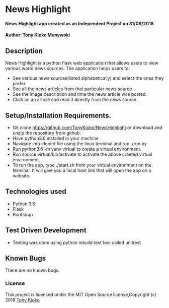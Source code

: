 # News Highlight
#### News Highlight app created as an Independent Project on 31/08/2018
#### Author: **Tony Kioko Munywoki**
## Description
News Highlight is a python flask web application that allows users to view various world news sources.
The application helps users to:
* See various news sources(listed alphabetically) and select the ones they prefer.
* See all the news articles from that particular news source
* See the image description and time the news article was posted.
* Click on an article and read it directly from the news source.


## Setup/Installation Requirements.
* Git clone https://github.com/TonyKioko/NewsHighlight or download and unzip the repository from github.
* Have python3.6 installed in your machine
* Navigate into cloned file using the linux terminal and run  ./run.py
* Run python3.6 -m venv virtual to create a virtual environment.
* Run source virtual/bin/activate to activate the above craeted virtual environment.
* To run the app, type ./start.sh from your virtual environment on the terminal. It will give you a local host link that will open the app on a website.

## Technologies used ##

* Python 3.6
* Flask
* Bootstrap

## Test Driven Development
* Testing was done using python inbuild test tool called unittest


## Known Bugs 
There are no known bugs.

<!-- ## Future additional features to be considered

* Store user credentials in a database.
* Use encryption algorithims to hash saved passwords. -->
 
### License
This project is licensed under the MIT Open Source license,Copyright (c) 2018 [Tony Kioko](https://github.com/tonykioko/)
